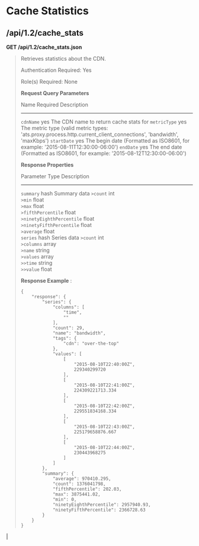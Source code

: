 Cache Statistics
================

/api/1.2/cache\_stats
---------------------

**GET /api/1.2/cache\_stats.json**

> Retrieves statistics about the CDN.
>
> Authentication Required: Yes
>
> Role(s) Required: None
>
> **Request Query Parameters**
>
>   Name                                                                                                                                      Required                                                 Description
>   ----------------------------------------------------------------------------------------------------------------------------------------- -------------------------------------------------------- --------------------------------------------------------------------------------------------------------------------------------------------------------------------------------------------------------------------------------------------------------------------------------------------------------------------------------------------------------------------------------------------------------------------------------------------------------------------------------------------------------------------------------------------------------------------------------------------------------------------------------------------------------------------------------------------------------------------------------------------------------
>   `cdnName`                                                                                                                                 yes                                                      The CDN name to return cache stats for
>   `metricType`                                                                                                                              yes                                                      The metric type (valid metric types: 'ats.proxy.process.http.current\_client\_connections', 'bandwidth', 'maxKbps')
>   `startDate`                                                                                                                               yes                                                      The begin date (Formatted as ISO8601, for example: '2015-08-11T12:30:00-06:00')
>   `endDate`                                                                                                                                 yes                                                      The end date (Formatted as ISO8601, for example: '2015-08-12T12:30:00-06:00')
>
> **Response Properties**
>
>   Parameter                                        Type                        Description
>   ------------------------------------------------ --------------------------- -------------------------------------------------------------------------------------------------------------------------------------------------------
>   `summary`                                        hash                        Summary data
>   `>count`                                         int                         
>   `>min`                                           float                       
>   `>max`                                           float                       
>   `>fifthPercentile`                               float                       
>   `>ninetyEighthPercentile`                        float                       
>   `>ninetyFifthPercentile`                         float                       
>   `>average`                                       float                       
>   `series`                                         hash                        Series data
>   `>count`                                         int                         
>   `>columns`                                       array                       
>   `>name`                                          string                      
>   `>values`                                        array                       
>   `>>time`                                         string                      
>   `>>value`                                        float                       
>
> **Response Example** :
>
>     {
>         "response": {
>             "series": {
>                 "columns": [
>                     "time",
>                     ""
>                 ],
>                 "count": 29,
>                 "name": "bandwidth",
>                 "tags": {
>                     "cdn": "over-the-top"
>                 },
>                 "values": [
>                     [
>                         "2015-08-10T22:40:00Z",
>                         229340299720
>                     ],
>                     [
>                         "2015-08-10T22:41:00Z",
>                         224309221713.334
>                     ],
>                     [
>                         "2015-08-10T22:42:00Z",
>                         229551834168.334
>                     ],
>                     [
>                         "2015-08-10T22:43:00Z",
>                         225179658876.667
>                     ],
>                     [
>                         "2015-08-10T22:44:00Z",
>                         230443968275
>                     ]
>                 ]
>             },
>             "summary": {
>                 "average": 970410.295,
>                 "count": 1376041798,
>                 "fifthPercentile": 202.03,
>                 "max": 3875441.02,
>                 "min": 0,
>                 "ninetyEighthPercentile": 2957940.93,
>                 "ninetyFifthPercentile": 2366728.63
>             }
>         }
>     }

| 
